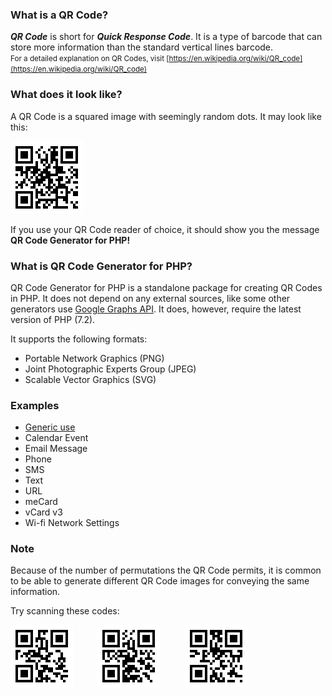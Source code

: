 ### What is a QR Code?

**_QR Code_** is short for **_Quick Response Code_**. It is a type of barcode that can store more information than the standard vertical lines barcode.  
<small>For a detailed explanation on QR Codes, visit [https://en.wikipedia.org/wiki/QR_code](https://en.wikipedia.org/wiki/QR_code)</small>

### What does it look like?

A QR Code is a squared image with seemingly random dots. It may look like this:

![QR Code Example](assets/images/QRCODE.png)

If you use your QR Code reader of choice, it should show you the message **QR Code Generator for PHP!**

### What is QR Code Generator for PHP?

QR Code Generator for PHP is a standalone package for creating QR Codes in PHP. It does not depend on any external sources, like some other generators use [Google Graphs API](https://developers.google.com/chart/infographics/docs/qr_codes). It does, however, require the latest version of PHP (7.2).

It supports the following formats:

 - Portable Network Graphics (PNG)
 - Joint Photographic Experts Group (JPEG)
 - Scalable Vector Graphics (SVG)
 
### <a id="examples">Examples</a>
 
 - [Generic use](examples/generic-use)
 - Calendar Event
 - Email Message
 - Phone
 - SMS
 - Text
 - URL
 - meCard
 - vCard v3
 - Wi-fi Network Settings
 
### Note

Because of the number of permutations the QR Code permits, it is common to be able to generate different QR Code images for conveying the same information.

Try scanning these codes:

![Same Code, Different Image](assets/images/random1.png)&nbsp;&nbsp;&nbsp;&nbsp;&nbsp;&nbsp;&nbsp;&nbsp;&nbsp;&nbsp;![Same Code, Different Image](assets/images/random2.png)&nbsp;&nbsp;&nbsp;&nbsp;&nbsp;&nbsp;&nbsp;&nbsp;&nbsp;&nbsp;![Same Code, Different Image](assets/images/random3.png) 